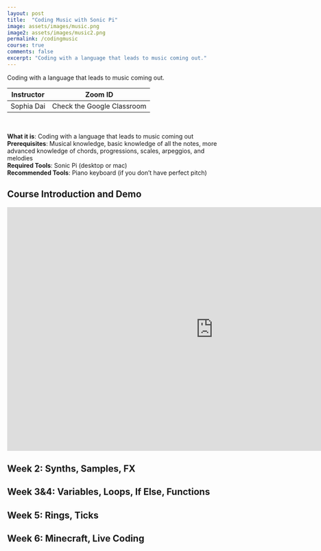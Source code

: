 ```yaml
---
layout: post
title:  "Coding Music with Sonic Pi"
image: assets/images/music.png
image2: assets/images/music2.png
permalink: /codingmusic
course: true
comments: false
excerpt: "Coding with a language that leads to music coming out."
---
```


Coding with a language that leads to music coming out.


<table class="styled-table">
    <thead>
        <tr>
            <th>Instructor</th>
            <th>Zoom ID</th>
        </tr>
    </thead>
    <tbody>
        <tr>
            <td>Sophia Dai</td>
            <td>Check the Google Classroom</td>
        </tr>
    </tbody>
</table>


<br/>


**What it is**: Coding with a language that leads to music coming out  
**Prerequisites**: Musical knowledge, basic knowledge of all the notes, more advanced knowledge of chords, progressions, scales, arpeggios, and melodies  
**Required Tools**: Sonic Pi (desktop or mac)  
**Recommended Tools**: Piano keyboard (if you don’t have perfect pitch)  

## Course Introduction and Demo

<iframe src="https://docs.google.com/presentation/d/e/2PACX-1vQ5wqIRB5-_nJeDC6j4nUqlKtM6aCmcpN6ZVaVs0DtIcDZuC4_bZpjYwsAHqDalACkJfBJ91JvnTHC5/embed?start=true&loop=true&delayms=3000" frameborder="0" width="960" height="569" allowfullscreen="true" mozallowfullscreen="true" webkitallowfullscreen="true"></iframe>

<!-- Begin Article

## Week 1: Notes, Chords, Release, Sustain, Bleh

<iframe src="https://docs.google.com/presentation/d/e/2PACX-1vTSlc-is3W8eVVUZ6iKI_t-zDxPUSlI_1BR0px8VekVX0DKxjnXz8v3YxuAd_8VVMcnB6umh1lY6NwF/embed?start=true&loop=true&delayms=3000" frameborder="0" width="960" height="569" allowfullscreen="true" mozallowfullscreen="true" webkitallowfullscreen="true"></iframe>


{% highlight python linenos %}
Harry Potter:
in_thread do
  1.times do
    use_synth :kalimba
    play :E, amp: 5
    sleep 0.6
    play :A, release: 2, amp: 3
    sleep 0.8
    play :C5, release: 0.5, amp: 3
    sleep 0.3
    play :B, amp: 3
    sleep 0.6
    play :A, release: 2, amp: 3
    sleep 0.95
    play :E5, release: 0.7, amp: 3
    sleep 0.6
    play :D5, release: 2, amp: 3
    sleep 1.4
    play :B, release: 2, amp: 3
    sleep 1.1
    play :A, release: 2, amp: 3
    sleep 0.7
    play :C5, release: 0.5, amp: 3
    sleep 0.3
    play :B, amp: 3
    sleep 0.6
    play :A, release: 1.5, amp: 3
    sleep 1
    play :Bb, amp: 3
    sleep 0.6
    play :E, release: 3, amp: 3
  end
end

in_thread do
  1.times do
    use_synth :hollow
    sleep 0.6
    play :A3, release: 1.5
    sleep 1.7
    play :A3, release: 2, amp: 0.7
    play :E3, release: 2.2, amp: 0.7
    sleep 1.6
    play :A3, release: 1.4
    sleep 1.35
    play :E3, release: 2, amp: 0.7
    sleep 2.7
    play :A3, release: 3.2, amp: 0.7
    sleep 1.65
    play :A3, release: 3, amp: 0.7
    play :E3, release: 3, amp: 0.6
    play :B3, release: 3, amp: 0.5
    sleep 1.5
    play :Ds3, amp: 0.5
  end
end

Dre Speedrun:
define :bass do
  play :Bb3, release: 0.5
  sleep 0.45
  play :Bb3, release: 0.35
  sleep 0.3
  play :Ab3, release: 0.6
  sleep 0.55
  play :Bb3, release: 0.45
  sleep 0.4
  play :Bb3, release: 0.45
  sleep 0.4
  play :Ab3, release: 0.5
  sleep 0.45
  play :Ab3, release: 0.3
  sleep 0.25
  play :Bb3, release: 0.3
  sleep 0.25
  play :Bb3, release: 0.25
  sleep 0.2
  play :Ab3, release: 0.45
  sleep 0.45
end

define :chords do
  play :F, sustain: 3.7, amp: 0.2
  sleep 3.7
end

define :climax do
  play :Ab, release: 0.25, amp: 3
  sleep 0.2
  play :Db5, release: 0.225, amp: 3
  sleep 0.175
  play :Eb5, release: 0.4, amp: 3
  sleep 0.35
  play :Bb, release: 0.45, amp: 3
  sleep 0.35
end

in_thread do
  loop do
    use_synth :growl
    bass
  end
end

in_thread do
  loop do
    chords
  end
end

loop do
  sleep 6.25
  climax
end

{% endhighlight %}

================================================== -->


## Week 2: Synths, Samples, FX

## Week 3&4: Variables, Loops, If Else, Functions

## Week 5: Rings, Ticks

## Week 6: Minecraft, Live Coding
